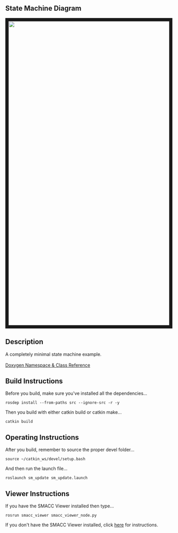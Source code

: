  <h2>State Machine Diagram</h2>
 <img src="https://github.com/reelrbtx/SMACC/blob/master/smacc_sm_reference_library/sm_update/docs/smacc_state_machine_20200207-004740.dot.svg" width="950" align="center" border="10"/>
 
 <h2>Description</h2> A completely minimal state machine example.<br></br>
<a href="https://reelrbtx.github.io/SMACC_Documentation/master/html/namespacesm__atomic.html">Doxygen Namespace & Class Reference</a>
 
 <h2>Build Instructions</h2>
Before you build, make sure you've installed all the dependencies...

```
rosdep install --from-paths src --ignore-src -r -y 
```

Then you build with either catkin build or catkin make...

```
catkin build
```
<h2>Operating Instructions</h2>
After you build, remember to source the proper devel folder...

```
source ~/catkin_ws/devel/setup.bash
```

And then run the launch file...

```
roslaunch sm_update sm_update.launch
```
 
 <h2>Viewer Instructions</h2>
If you have the SMACC Viewer installed then type...

```
rosrun smacc_viewer smacc_viewer_node.py
``` 

If you don't have the SMACC Viewer installed, click <a href="http://smacc.ninja/smacc-viewer/">here</a> for instructions.
